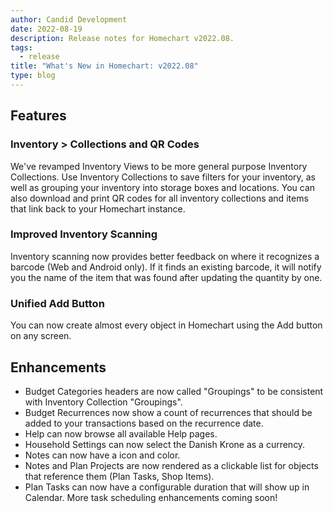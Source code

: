 ```yaml
---
author: Candid Development
date: 2022-08-19
description: Release notes for Homechart v2022.08.
tags:
  - release
title: "What's New in Homechart: v2022.08"
type: blog
---
```


## Features

### Inventory > Collections and QR Codes

We've revamped Inventory Views to be more general purpose Inventory Collections. Use Inventory Collections to save filters for your inventory, as well as grouping your inventory into storage boxes and locations. You can also download and print QR codes for all inventory collections and items that link back to your Homechart instance.

### Improved Inventory Scanning

Inventory scanning now provides better feedback on where it recognizes a barcode (Web and Android only). If it finds an existing barcode, it will notify you the name of the item that was found after updating the quantity by one.

### Unified Add Button

You can now create almost every object in Homechart using the Add button on any screen.

## Enhancements

- Budget Categories headers are now called "Groupings" to be consistent with Inventory Collection "Groupings".
- Budget Recurrences now show a count of recurrences that should be added to your transactions based on the recurrence date.
- Help can now browse all available Help pages.
- Household Settings can now select the Danish Krone as a currency.
- Notes can now have a icon and color.
- Notes and Plan Projects are now rendered as a clickable list for objects that reference them (Plan Tasks, Shop Items).
- Plan Tasks can now have a configurable duration that will show up in Calendar. More task scheduling enhancements coming soon!
